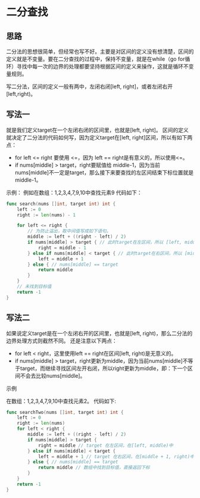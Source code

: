 # 二分查找

## 思路
二分法的思想很简单，但经常也写不好。主要是对区间的定义没有想清楚，区间的定义就是不变量。要在二分查找的过程中，保持不变量，就是在while（go for循环）寻找中每一次的边界的处理都要坚持根据区间的定义来操作，这就是循环不变量规则。

写二分法，区间的定义一般有两中，左闭右闭[left, right]，或者左闭右开[left,right)。

## 写法一
就是我们定义target在一个左闭右闭的区间里，也就是[left, right]。
区间的定义就决定了二分法的代码如何写，因为定义target在[left, right]区间，所以有如下两点：
* for left <= right 要使用 <=，因为 left == right是有意义的，所以使用<=。
* if nums[middle] > target，right要赋值给 middle-1，因为当前nums[middle]不一定是target，那么接下来要查找的左区间结束下标位置就是middle-1。

示例：
例如在数组：1,2,3,4,7,9,10中查找元素9
代码如下：
```go
func search(nums []int, target int) int {
	left := 0
	right := len(nums) - 1

	for left <= right {
		// 为防止溢出，取中间值写成如下语句。
		middle := left + ((right - left) / 2)
		if nums[middle] > target { // 此时target在左区间，所以 [left, middle-1]
			right = middle - 1
		} else if nums[middle] < target { // 此时target在右区间，所以 [middle+1, right]
			left = middle + 1
		} else { // nums[middle] == target
			return middle
		}
	}
	// 未找到目标值
	return -1
}
```

## 写法二
如果说定义target是在一个左闭右开的区间里，也就是[left, right)，那么二分法的边界处理方式则截然不同。
还是注意以下两点：
* for left < right，这里使用left == right在区间[left, right)是无意义的。
* if nums[middle] > target，right更新为middle，因为当前nums[middle]不等于target，而继续寻找区间左开右闭，所以right更新为middle，即：下一个区间不会去比较nums[middle]。

示例

在数组：1,2,3,4,7,9,10中查找元素2。
代码如下:
```go
func searchTwo(nums []int, target int) int {
	left := 0
	right := len(nums)
	for left < right {
		middle := left + ((right - left) / 2)
		if nums[middle] > target {
			right = middle // target 在左区间，在[left, middle)中
		} else if nums[middle] < target {
			left = middle + 1 // target 在右区间，在[middle + 1, right)中
		} else { // nums[middle] == target
			return middle // 数组中找到目标值，直接返回下标
		}
	}
	return -1
}
```